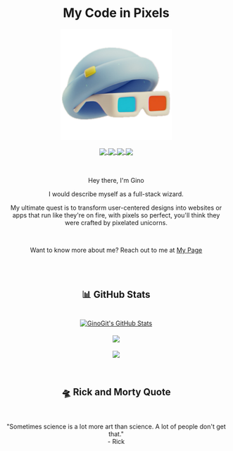 <!-- Header -->
<h1 align="center">My Code in Pixels</h1>
<div align="center">
  <img src="https://github.com/GinoGits/GinoGits/blob/main/Assets/GinoGit.png?raw=true" align="center" style="width: 50%;" />
</div>


<!-- Social badges -->
<div align="center">
  <br>
  <a href="https://twitter.com/GinoGit">
    <img src="https://github.com/GinoGits/GinoGits/blob/main/Assets/twitter.png?raw=true" align="center" style="width: 5%;" />
  </a>
  <a href="https://www.linkedin.com/in/GinoGit/">
    <img src="https://github.com/GinoGits/GinoGits/blob/main/Assets/linkedin.png?raw=true" align="center" style="width: 5%;" />
  </a>
   <a href="https://open.spotify.com/user/31gjx5fqutqs43vstcqw6nv7pmva?si=f0975b130e584c5f">
    <img src="https://github.com/GinoGits/GinoGits/blob/main/Assets/spotify.png?raw=true" align="center" style="width: 5%;" />
  </a>
   <a href="https://www.youtube.com/watch?v=dQw4w9WgXcQ">
    <img src="https://github.com/GinoGits/GinoGits/blob/main/Assets/web.png?raw=true" align="center" style="width: 5%;" />
  </a>
</div>


<!-- Introduction -->
<div align="center">
  <br>
  <br>
  <p>Hey there, I'm Gino</p>
  <p>I would describe myself as a full-stack wizard.</p>
  <p>My ultimate quest is to transform user-centered designs into websites or apps that run like they're on fire, with pixels so perfect, you'll think they were crafted by pixelated unicorns.</p>
  <br>
  <p>Want to know more about me? Reach out to me at <a href="https://www.youtube.com/watch?v=dQw4w9WgXcQ">My Page</a></p>
</div>


<!-- GitHub Stats -->
<div align="center">
  <br>
 <div align="center">
  <br>
  <h2>📊 GitHub Stats</h2>
  <br>
  <a href="https://github.com/GinoGits">
      <img align="center" src="https://github-readme-stats.vercel.app/api?username=GinoGits&theme=dracula&show_icons=true&hide_border=false&count_private=true" alt="GinoGit's GitHub Stats" />
    </a>
    <br>
    <br>
    <a href="https://github.com/GinoGits">
      <img align="center" src="https://github-readme-streak-stats.herokuapp.com/?user=GinoGits&theme=dracula&hide_border=false" />
    </a>
    <br>
    <br>
   <a href="https://github.com/GinoGits">
  <img align="center" src="https://github-readme-stats.vercel.app/api/top-langs/?username=GinoGits&theme=dracula&hide_border=false" />
</a>
<br>
<br>
</div>


<!-- Rick and Morty Quote -->
<div align="center">
  <br>
  <h2>🛸 Rick and Morty Quote</h2>
  <br>
  <p>"Sometimes science is a lot more art than science. A lot of people don't get that."<br>- Rick</p>
  <br>
</div>
